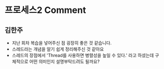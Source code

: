 # 프로세스2 Comment

## 김한주
- 지난 회차 복습을 넣어주신 점 굉장히 좋은 것 같습니다.
- 스레드라는 개념을 알기 쉽게 정리해주신 것 같아요
- 스레드의 장점에서 'Thread를 사용하면 병렬성을 높일 수 있다.' 라고 하셨는데 구체적으로 어떤 의미인지 설명부탁드려도 될까요?
